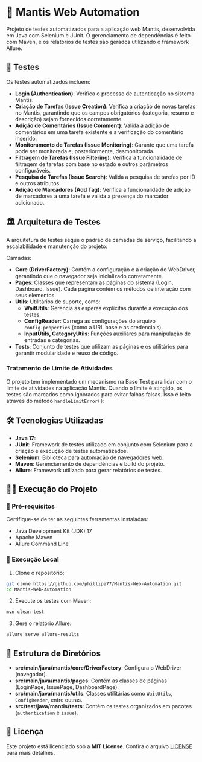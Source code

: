 # 🚀 Mantis Web Automation

Projeto de testes automatizados para a aplicação web Mantis, desenvolvida em Java com Selenium e JUnit. O gerenciamento de dependências é feito com Maven, e os relatórios de testes são gerados utilizando o framework Allure.

## 🧪 Testes

Os testes automatizados incluem:

* **Login (Authentication)**: Verifica o processo de autenticação no sistema Mantis.
* **Criação de Tarefas (Issue Creation)**: Verifica a criação de novas tarefas no Mantis, garantindo que os campos obrigatórios (categoria, resumo e descrição) sejam fornecidos corretamente.
* **Adição de Comentários (Issue Comment)**: Valida a adição de comentários em uma tarefa existente e a verificação do comentário inserido.
* **Monitoramento de Tarefas (Issue Monitoring)**: Garante que uma tarefa pode ser monitorada e, posteriormente, desmonitorada.
* **Filtragem de Tarefas (Issue Filtering)**: Verifica a funcionalidade de filtragem de tarefas com base no estado e outros parâmetros configuráveis.
* **Pesquisa de Tarefas (Issue Search)**: Valida a pesquisa de tarefas por ID e outros atributos.
* **Adição de Marcadores (Add Tag)**: Verifica a funcionalidade de adição de marcadores a uma tarefa e valida a presença do marcador adicionado.

## 🏛️ Arquitetura de Testes

A arquitetura de testes segue o padrão de camadas de serviço, facilitando a escalabilidade e manutenção do projeto:

Camadas:
* **Core (DriverFactory)**: Contém a configuração e a criação do WebDriver, garantindo que o navegador seja inicializado corretamente.
* **Pages**: Classes que representam as páginas do sistema (Login, Dashboard, Issue). Cada página contém os métodos de interação com seus elementos.
* **Utils**: Utilitários de suporte, como:
  * **WaitUtils**: Gerencia as esperas explícitas durante a execução dos testes.
  * **ConfigReader**: Carrega as configurações do arquivo `config.properties` (como a URL base e as credenciais).
  * **InputUtils, CategoryUtils**: Funções auxiliares para manipulação de entradas e categorias.
* **Tests**: Conjunto de testes que utilizam as páginas e os utilitários para garantir modularidade e reuso de código.

### Tratamento de Limite de Atividades

O projeto tem implementado um mecanismo na Base Test para lidar com o limite de atividades na aplicação Mantis. Quando o limite é atingido, os testes são marcados como ignorados para evitar falhas falsas. Isso é feito através do método `handleLimitError()`:


## 🛠 Tecnologias Utilizadas

* **Java 17**: 
* **JUnit**: Framework de testes utilizado em conjunto com Selenium para a criação e execução de testes automatizados.
* **Selenium**: Biblioteca para automação de navegadores web.
* **Maven**: Gerenciamento de dependências e build do projeto.
* **Allure**: Framework utilizado para gerar relatórios de testes.

## 🧑‍💻 Execução do Projeto

### 🔧 Pré-requisitos

Certifique-se de ter as seguintes ferramentas instaladas:
* Java Development Kit (JDK) 17
* Apache Maven
* Allure Command Line 

### 🔧 Execução Local

1. Clone o repositório:

```bash
git clone https://github.com/phillipe77/Mantis-Web-Automation.git
cd Mantis-Web-Automation
```

2. Execute os testes com Maven:

```bash
mvn clean test
```

3. Gere o relatório Allure:

```bash
allure serve allure-results
```

## 🌟 Estrutura de Diretórios

* **src/main/java/mantis/core/DriverFactory**: Configura o WebDriver (navegador).
* **src/main/java/mantis/pages**: Contém as classes de páginas (LoginPage, IssuePage, DashboardPage).
* **src/main/java/mantis/utils**: Classes utilitárias como `WaitUtils`, `ConfigReader`, entre outras.
* **src/test/java/mantis/tests**: Contém os testes organizados em pacotes (`authentication` e `issue`).

## 📜 Licença

Este projeto está licenciado sob a **MIT License**. Confira o arquivo [LICENSE](LICENSE) para mais detalhes.
